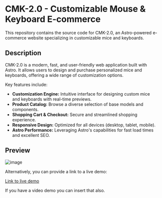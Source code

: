 # CMK-2.0 - Customizable Mouse & Keyboard E-commerce

This repository contains the source code for CMK-2.0, an Astro-powered e-commerce website specializing in customizable mice and keyboards.

## Description

CMK-2.0 is a modern, fast, and user-friendly web application built with Astro. It allows users to design and purchase personalized mice and keyboards, offering a wide range of customization options.

Key features include:

* **Customization Engine:** Intuitive interface for designing custom mice and keyboards with real-time previews.
* **Product Catalog:** Browse a diverse selection of base models and components.
* **Shopping Cart & Checkout:** Secure and streamlined shopping experience.
* **Responsive Design:** Optimized for all devices (desktop, tablet, mobile).
* **Astro Performance:** Leveraging Astro's capabilities for fast load times and excellent SEO.

## Preview

![image](https://github.com/user-attachments/assets/34e0cd63-4325-41aa-a240-a97275613d19)


Alternatively, you can provide a link to a live demo:

[Link to live demo](https://cmk-2-0-tau.vercel.app/)

If you have a video demo you can insert that also.
